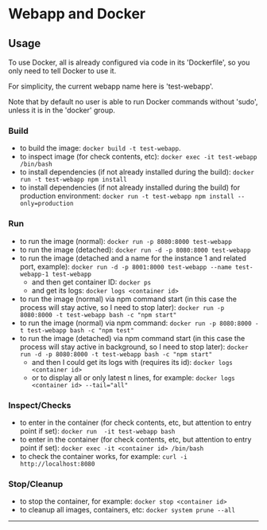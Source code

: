 # Webapp and Docker

## Usage

To use Docker, all is already configured via code in its 'Dockerfile', so you only need to tell Docker to use it.

For simplicity, the current webapp name here is 'test-webapp'.

Note that by default no user is able to run Docker commands without 'sudo', unless it is in the 'docker' group.


### Build

- to build the image: `docker build -t test-webapp`.
- to inspect image (for check contents, etc): `docker exec -it test-webapp /bin/bash`
- to install dependencies (if not already installed during the build): `docker run -t test-webapp npm install`
- to install dependencies (if not already installed during the build) for production environment: `docker run -t test-webapp npm install --only=production`

### Run

- to run   the image (normal):   `docker run -p 8080:8000 test-webapp`
- to run   the image (detached): `docker run -d -p 8080:8000 test-webapp`
- to run   the image (detached and a name for the instance 1 and related port, example): `docker run -d -p 8001:8000 test-webapp --name test-webapp-1 test-webapp`
  - and then get container ID: `docker ps`
  - and get its logs:          `docker logs <container id>`
- to run   the image (normal) via npm command start (in this case the process will stay active, so I need to stop later): `docker run -p 8080:8000 -t test-webapp bash -c "npm start"`
- to run   the image (normal) via npm command: `docker run -p 8080:8000 -t test-webapp bash -c "npm test"`
- to run   the image (detached) via npm command start (in this case the process will stay active in background, so I need to stop later): `docker run -d -p 8080:8000 -t test-webapp bash -c "npm start"`
  - and then I could get its logs with (requires its id): `docker logs <container id>`
  - or to display all or only latest n lines, for example: `docker logs <container id> --tail="all"`

### Inspect/Checks

- to enter in the container (for check contents, etc, but attention to entry point if set): `docker run  -it test-webapp bash`
- to enter in the container (for check contents, etc, but attention to entry point if set): `docker exec -it <container id> /bin/bash`
- to check the container works, for example: `curl -i http://localhost:8080`

### Stop/Cleanup

- to stop  the container, for example: `docker stop <container id>`
- to cleanup all images, containers, etc: `docker system prune --all`

----
